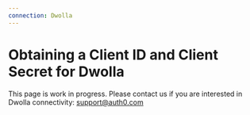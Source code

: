 ```yaml
---
connection: Dwolla
---
```


# Obtaining a Client ID and Client Secret for Dwolla

This page is work in progress. Please contact us if you are interested in Dwolla connectivity: [support@auth0.com](mailto://support@auth0.com)
